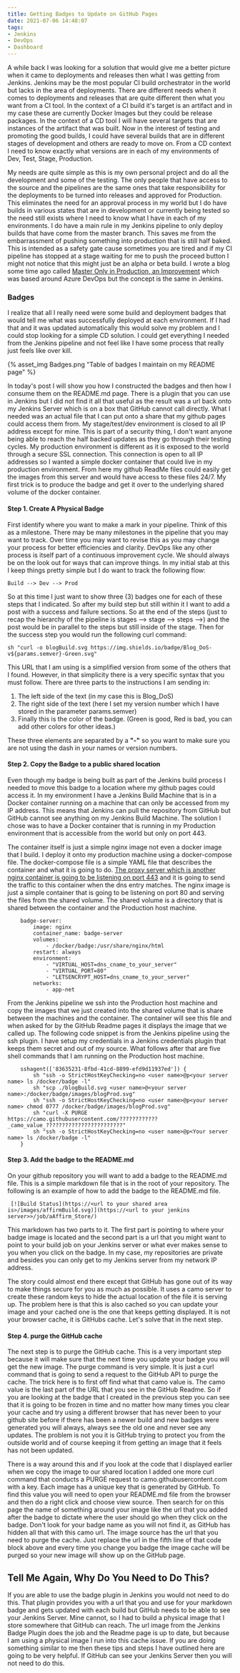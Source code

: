 ```yaml
---
title: Getting Badges to Update on GitHub Pages
date: 2021-07-06 14:48:07
tags:
- Jenkins
- DevOps
- Dashboard
---
```

A while back I was looking for a solution that would give me a better picture when it came to deployments and releases then what I was getting from Jenkins.  Jenkins may be the most popular CI build orchestrator in the world but lacks in the area of deployments.  There are different needs when it comes to deployments and releases that are quite different then what you want from a CI tool.  In the context of a CI build it's target is an artifact and in my case these are currently Docker Images but they could be release packages.  In the context of a CD tool I will have several targets that are instances of the artifact that was built.  Now in the interest of testing and promoting the good builds, I could have several builds that are in different stages of development and others are ready to move on.  From a CD context I need to know exactly what versions are in each of my environments of Dev, Test, Stage, Production.

My needs are quite simple as this is my own personal project and do all the development and some of the testing.  The only people that have access to the source and the pipelines are the same ones that take responsibility for the deployments to be turned into releases and approved for Production.  This eliminates the need for an approval process in my world but I do have builds in various states that are in development or currently being tested so the need still exists where I need to know what I have in each of my environments.  I do have a main rule in my Jenkins pipeline to only deploy builds that have come from the master branch.  This saves me from the embarrassment of pushing something into production that is still half baked.  This is intended as a safety gate cause sometimes you are tired and if my CI pipeline has stopped at a stage waiting for me to push the proceed button I might not notice that this might just be an alpha or beta build.  I wrote a blog some time ago called [Master Only in Production, an Improvement](/2017/07/Master-Only-in-Production-an-Improvement/) which was based around Azure DevOps but the concept is the same in Jenkins.

### Badges
I realize that all I really need were some build and deployment badges that would tell me what was successfully deployed at each environment.  If I had that and it was updated automatically this would solve my problem and I could stop looking for a simple CD solution.  I could get everything I needed from the Jenkins pipeline and not feel like I have some process that really just feels like over kill.

{% asset_img Badges.png "Table of badges I maintain on my README page" %}

In today's post I will show you how I constructed the badges and then how I consume them on the README.md page.  There is a plugin that you can use in Jenkins but I did not find it all that useful as the result was a url back onto my Jenkins Server which is on a box that GitHub cannot call directly.  What I needed was an actual file that I can put onto a share that my github pages could access them from.  My stage/test/dev environment is closed to all IP address except for mine.  This is part of a security thing, I don't want anyone being able to reach the half backed updates as they go through their testing cycles.  My production environment is different as it is exposed to the world through a secure SSL connection.  This connection is open to all IP addresses so I wanted a simple docker container that could live in my production environment.  From here my github ReadMe files could easily get the images from this server and would have access to these files 24/7.  My first trick is to produce the badge and get it over to the underlying shared volume of the docker container.

#### Step 1. Create A Physical Badge
First identify where you want to make a mark in your pipeline.  Think of this as a milestone.  There may be many milestones in the pipeline that you may want to track.  Over time you may want to revise this as you may change your process for better efficiencies and clarity.  DevOps like any other process is itself part of a continuous improvement cycle.  We should always be on the look out for ways that can improve things.  In my initial stab at this I keep things pretty simple but I do want to track the following flow:
```
Build --> Dev --> Prod
```
So at this time I just want to show three (3) badges one for each of these steps that I indicated.  So after my build step but still within it I want to add a post with a success and failure sections.  So at the end of the steps (just to recap the hierarchy of the pipeline is stages --> stage --> steps -->) and the post would be in parallel to the steps but still inside of the stage.  Then for the success step you would run the following curl command:
```
sh "curl -o blogBuild.svg https://img.shields.io/badge/Blog_DoS-v${params.semver}-Green.svg"
```
This URL that I am using is a simplified version from some of the others that I found.  However, in that simplicity there is a very specific syntax that you must follow.  There are three parts to the instructions I am sending in:
1. The left side of the text (in my case this is Blog_DoS)
2. The right side of the text (here I set my version number which I have stored in the parameter params.semver)
3. Finally this is the color of the badge.  (Green is good, Red is bad, you can add other colors for other ideas.)

These three elements are separated by a **"-"** so you want to make sure you are not using the dash in your names or version numbers.
#### Step 2. Copy the Badge to a public shared location
Even though my badge is being built as part of the Jenkins build process I needed to move this badge to a location where my github pages could access it.  In my environment I have a Jenkins Build Machine that is in a Docker container running on a machine that can only be accessed from my IP address.  This means that Jenkins can pull the repository from GitHub but GitHub cannot see anything on my Jenkins Build Machine.  The solution I chose was to have a Docker container that is running in my Production environment that is accessible from the world but only on port 443. 

The container itself is just a simple nginx image not even a docker image that I build.  I deploy it onto my production machine using a docker-compose file.  The docker-compose file is a simple YAML file that describes the container and what it is going to do.  [The proxy server which is another nginx container is going to be listening on port 443](https://hub.docker.com/r/jwilder/nginx-proxy) and it is going to send the traffic to this container when the dns entry matches.  The nginx image is just a simple container that is going to be listening on port 80 and serving the files from the shared volume.  The shared volume is a directory that is shared between the container and the Production host machine. 
```
    badge-server:
        image: nginx
        container_name: badge-server
        volumes:
            - /docker/badge:/usr/share/nginx/html
        restart: always
        environment:
            - "VIRTUAL_HOST=dns_cname_to_your_server"
            - "VIRTUAL_PORT=80"
            - "LETSENCRYPT_HOST=dns_cname_to_your_server"
        networks: 
            - app-net
```

From the Jenkins pipeline we ssh into the Production host machine and copy the images that we just created into the shared volume that is share between the machines and the container.  The container will see this file and when asked for by the GitHub Readme pages it displays the image that we called up.  The following code snippet is from the Jenkins pipeline using the ssh plugin.  I have setup my credentials in a Jenkins credentials plugin that keeps them secret and out of my source.  What follows after that are five shell commands that I am running on the Production host machine.

```
    sshagent(['83635231-8fbd-41cd-8899-efd9d11937ed']) {
        sh "ssh -o StrictHostKeyChecking=no <user name>@p<your server name> ls /docker/badge -l"
        sh "scp ./blogBuild.svg <user name>@<your server name>:/docker/badge/images/blogProd.svg"
        sh "ssh -o StrictHostKeyChecking=no <user name>@p<your server name> chmod 0777 /docker/badge/images/blogProd.svg"
        sh "curl -X PURGE https://camo.githubusercontent.com/????????????_camo_value_????????????????????????"
        sh "ssh -o StrictHostKeyChecking=no <user name>@p<Your server name> ls /docker/badge -l"
    } 
```
#### Step 3. Add the badge to the README.md
On your github repository you will want to add a badge to the README.md file.  This is a simple markdown file that is in the root of your repository.  The following is an example of how to add the badge to the README.md file.
```
 [![Build Status](https://<url to your shared area is>/images/affirmBuild.svg)](https://<url to your jenkins server>>/job/aAffirm_Store/)
```
This markdown has two parts to it.  The first part is pointing to where your badge image is located and the second part is a url that you might want to point to your build job on your Jenkins server or what ever makes sense to you when you click on the badge. In my case, my repositories are private and besides you can only get to my Jenkins server from my network IP address.

The story could almost end there except that GitHub has gone out of its way to make things secure for you as much as possible. It uses a camo server to create these random keys to hide the actual location of the file it is serving up.  The problem here is that this is also cached so you can update your image and your cached one is the one that keeps getting displayed.  It is not your browser cache, it is GitHubs cache.  Let's solve that in the next step.

#### Step 4. purge the GitHub cache
The next step is to purge the GitHub cache.  This is a very important step because it will make sure that the next time you update your badge you will get the new image.  The purge command is very simple.  It is just a curl command that is going to send a request to the GitHub API to purge the cache.  The trick here is to first off find what that camo value is. The camo value is the last part of the URL that you see in the GitHub Readme.  So if you are looking at the badge that I created in the previous step you can see that it is going to be frozen in time and no matter how many times you clear your cache and try using a different browser that has never been to your github site before if there has been a newer build and new badges were generated you will always, always see the old one and never see any updates.  The problem is not you it is GitHub trying to protect you from the outside world and of course keeping it from getting an image that it feels has not been updated.

There is a way around this and if you look at the code that I displayed earlier when we copy the image to our shared location I added one more curl command that conducts a PURGE request to camo.githubusercontent.com with a key.  Each image has a unique key that is generated by GitHub. To find this value you will need to open your README.md file from the browser and then do a right click and choose view source.  Then search for on this page the name of something around your image like the url that you added after the badge to dictate where the user should go when they click on the badge.  Don't look for your badge name as you will not find it, as GitHub has hidden all that with this camo url.  The image source has the url that you need to purge the cache.  Just replace the url in the fifth line of that code block above and every time you change you badge the image cache will be purged so your new image will show up on the GitHub page.

## Tell Me Again, Why Do You Need to Do This?
If you are able to use the badge plugin in Jenkins you would not need to do this.  That plugin provides you with a url that you and use for your markdown badge and gets updated with each build but GitHub needs to be able to see your Jenkins Server.  Mine cannot, so I had to build a physical image that I store somewhere that GitHub can reach.  The url image from the Jenkins Badge Plugin does the job and the Readme page is up to date, but because I am using a physical image I run into this cache issue.  If you are doing something similar to me then these tips and steps I have outlined here are going to be very helpful.  If GitHub can see your Jenkins Server then you will not need to do this.